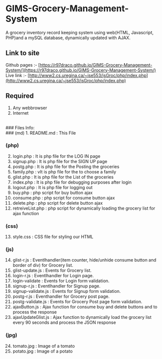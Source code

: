 # GIMS-Grocery-Management-System
A grocery inventory record keeping system using web(HTML, Javascript, PHP)and a mySQL database, dynamically updated with AJAX.

## Link to site
Github pages :- [https://r97draco.github.io/GIMS-Grocery-Management-System/](https://r97draco.github.io/GIMS-Grocery-Management-System/) <br>
Live link :- [http://www2.cs.uregina.ca/~jse553/jsGroc/php/index.php](http://www2.cs.uregina.ca/~jse553/jsGroc/php/index.php)

## Required
1. Any webbrowser 
2. Internet

<br>
### Files Info:
<br>
### (md)
1. README.md : This File<br>


### (php)<br> 
2. login.php : It is php file for the LOG IN page<br>
3. signup.php : It is php file for the SIGN UP page<br>
4. postg.php : It is php file for the Posting the groceries <br>
5. family.php : vIt is php file for the to choose a family <br>
6. glist.php : It is php file for the List of the groceries<br>
7. index.php : It is php file for debugging purposes after login<br>
8. logout.php : It is php file for logging out<br>
9. buy.php : php script for buy button ajax<br>
10. consume.php : php script for consume button ajax<br>
11. delete.php : php script for delete button ajax<br>
12. retreiveList.php : php script for dynamically loading the grocery list for ajax function<br>


### (css)<br>
13. style.css : CSS file for styling our HTML<br>


### (js)<br>
14. glist-r.js : Eventlhandler(item counter, hide/unhide consume button and border of div) for Grocery list.<br>
15. glist-update.js : Events for Grocery list.<br>
16. login-r.js : Eventlhandler for Login page.<br>
17. login-validate : Events for Login form validation.<br>
18. signup-r.js : Eventlhandler for Signup page.<br>
19. signup-validate.js : Events for Signup form validation.<br>
20. postg-r.js :  Eventhandler for Grocery post page.<br>
21. postg-validate.js : Events for Grocery Post page form validation.<br>
22. ajaxButton.js : Ajax function for consume buy and delete buttons and to process the response<br>
23. ajaxUpdateGlist.js : Ajax function to dynamically load the grocery list every 90 seconds and process the JSON response<br>


### (jpg)<br>
24. tomato.jpg : Image of a tomato<br>
25. potato.jpg : Image of a potato
